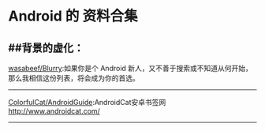 
# Android 的 资料合集

##背景的虚化：
---
[wasabeef/Blurry](https://github.com/tangqi92/Android-Tips):如果你是个 Android 新人，又不善于搜索或不知道从何开始，那么我相信这份列表，将会成为你的首选。

---
[ColorfulCat/AndroidGuide](https://github.com/ColorfulCat/AndroidGuide):AndroidCat安卓书签网 http://www.androidcat.com/
 
---


